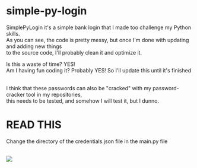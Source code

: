 # simple-py-login
SimplePyLogin it's a simple bank login that I made too challenge my Python skills. <br>
As you can see, the code is pretty messy, but once I'm done with updating and adding new things <br>
to the source code, I'll probably clean it and optimize it. <br>

Is this a waste of time? YES!<br>
Am I having fun coding it? Probably YES! So I'll update this until it's finished <br><br>

I think that these passwords can also be "cracked" with my password-cracker tool in my repositories, <br>
this needs to be tested, and somehow I will test it, but I dunno. 

# READ THIS
Change the directory of the credentials.json file in the main.py file <br><br>

<img src="https://media.licdn.com/dms/image/C5612AQG26z63TvDh8A/article-cover_image-shrink_600_2000/0/1589415739648?e=2147483647&v=beta&t=T0_ykDX3WqpNmaHu9PQLZDqoTFt3_KtfEH0V7cZivgI"></img>
